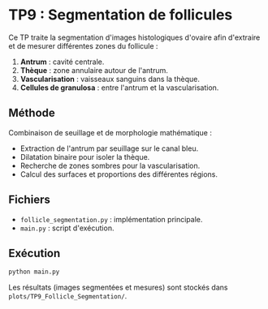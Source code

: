 # TP9 : Segmentation de follicules

Ce TP traite la segmentation d'images histologiques d'ovaire afin d'extraire et de mesurer différentes zones du follicule :
1. **Antrum** : cavité centrale.
2. **Thèque** : zone annulaire autour de l'antrum.
3. **Vascularisation** : vaisseaux sanguins dans la thèque.
4. **Cellules de granulosa** : entre l'antrum et la vascularisation.

## Méthode

Combinaison de seuillage et de morphologie mathématique :
- Extraction de l'antrum par seuillage sur le canal bleu.
- Dilatation binaire pour isoler la thèque.
- Recherche de zones sombres pour la vascularisation.
- Calcul des surfaces et proportions des différentes régions.

## Fichiers

- `follicle_segmentation.py` : implémentation principale.
- `main.py` : script d'exécution.

## Exécution

```bash
python main.py
```

Les résultats (images segmentées et mesures) sont stockés dans `plots/TP9_Follicle_Segmentation/`.


